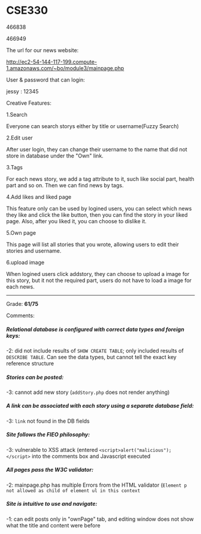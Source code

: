 # CSE330
466838

466949

The url for our news website:

http://ec2-54-144-117-199.compute-1.amazonaws.com/~bo/module3/mainpage.php

User & password that can login:

jessy : 12345


Creative Features:

1.Search

Everyone can search storys either by title or username(Fuzzy Search)

2.Edit user 

After user login, they can change their username to the name that did not store in database under the "Own" link.

3.Tags

For each news story, we add a tag attribute to it, such like social part, health part and so on. Then we can find news by tags.

4.Add likes and liked page

This feature only can be used by logined users, you can select which news they like and click the like button, then you can find the story in your liked page. Also, after you liked it, you can choose to dislike it.

5.Own page

This page will list all stories that you wrote, allowing users to edit their stories and username.

6.upload image

When logined users click addstory, they can choose to upload a image for this story, but it not the required part, users do not have to load a image for each news.


---

Grade: **61/75**  

Comments:  
##### Relational database is configured with correct data types and foreign keys:
-2: did not include results of `SHOW CREATE TABLE`; only included results of `DESCRIBE TABLE`. Can see the data types, but cannot tell the exact key reference structure

##### Stories can be posted:
-3: cannot add new story (`addStory.php` does not render anything)

##### A link can be associated with each story using a separate database field: 
-3: `link` not found in the DB fields

##### Site follows the FIEO philosophy: 
-3: vulnerable to XSS attack (entered `<script>alert("malicious");</script>` into the comments box and Javascript executed

##### All pages pass the W3C validator:
-2: mainpage.php has multiple Errors from the HTML validator (`Element p not allowed as child of element ul in this context`

##### Site is intuitive to use and navigate:
-1: can edit posts only in "ownPage" tab, and editing window does not show what the title and content were before
